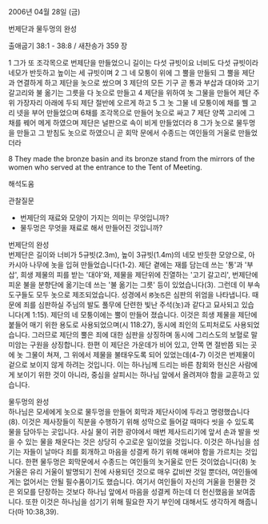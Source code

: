 2006년 04월 28일 (금)

번제단과 물두멍의 완성



출애굽기 38:1 - 38:8 / 새찬송가 359 장


1 그가 또 조각목으로 번제단을 만들었으니 길이는 다섯 규빗이요 너비도 다섯 규빗이라 네모가 반듯하고 높이는 세 규빗이며 2 그 네 모퉁이 위에 그 뿔을 만들되 그 뿔을 제단과 연결하게 하고 제단을 놋으로 쌌으며 3 제단의 모든 기구 곧 통과 부삽과 대야와 고기 갈고리와 불 옮기는 그릇을 다 놋으로 만들고 4 제단을 위하여 놋 그물을 만들어 제단 주위 가장자리 아래에 두되 제단 절반에 오르게 하고 5 그 놋 그물 네 모퉁이에 채를 꿸 고리 넷을 부어 만들었으며 6채를 조각목으로 만들어 놋으로 싸고 7 제단 양쪽 고리에 그 채를 꿰어 메게 하였으며 제단은 널판으로 속이 비게 만들었더라 8 그가 놋으로 물두멍을 만들고 그 받침도 놋으로 하였으니 곧 회막 문에서 수종드는 여인들의 거울로 만들었더라  

8  They made the bronze basin and its bronze stand from the mirrors of the women who served at the entrance to the Tent of Meeting.

해석도움





관찰질문
- 번제단의 재료와 모양이 가지는 의미는 무엇입니까?
- 물두멍은 무엇을 재료로 해서 만들어진 것입니까? 

번제단의 완성  
번제단은 길이와 너비가 5규빗(2.3m), 높이 3규빗(1.4m)의 네모 반듯한 모양으로, 아카시아 나무에 놋을 입혀 만들었습니다(1-2). 제단 곁에는 재를 담는데 쓰는 '통'과 '부삽', 희생 제물의 피를 받는 '대야'와, 제물을 제단위에 진열하는 '고기 갈고리', 번제단에 피운 불을 분향단에 옮기는데 쓰는 '불 옮기는 그릇' 등이 있었습니다(3). 그런데 이 부속도구들도 모두 놋으로 제조되었습니다. 성경에서 ꡐ놋ꡑ은 심판의 위엄을 나타냅니다. 때문에 죄를 심판하실 주님의 발도 풀무에 단련한 빛난 주석(놋)과 같다고 묘사되고 있습니다(계 1:15). 제단의 네 모퉁이에는 뿔이 만들어 졌습니다. 이것은 희생 제물을 제단에 붙들어 매기 위한 용도로 사용되었으며(시 118:27), 동시에 죄인의 도피처로도 사용되었습니다. 그러므로 제단의 뿔은 죄에 대한 심판을 상징하며 동시에 그리스도의 보혈로 말미암는 구원을 상징합니다. 한편 이 제단은 가운데가 비어 있고, 안쪽 면 절반쯤 되는 곳에 놋 그물이 쳐져, 그 위에서 제물을 불태우도록 되어 있었는데(4-7) 이것은 번제물이 겉으로 보이지 않게 하려는 것입니다. 이는 하나님께 드리는 바른 참회와 헌신은 사람에게 보이기 위한 것이 아니라, 중심을 살피시는 하나님 앞에서 올려져야 함을 교훈하고 있습니다. 

물두멍의 완성  
하나님은 모세에게 놋으로 물두멍을 만들어 회막과 제단사이에 두라고 명령했습니다(8). 이것은 제사장들이 직분을 수행하기 위해 성막으로 들어갈 때마다 씻을 수 있도록 물을 담아두는 곳입니다. 사실 물이 귀한 광야에서 매번 제사드리기에 앞서 손과 발을 씻을 수 있는 물을 채운다는 것은 상당히 수고로운 일이었을 것입니다. 이것은 하나님을 섬기는 자들이 날마다 죄를 회개하고 마음을 성결케 하기 위해 애써야 함을 가르치는 것입니다. 한편 물두멍은 회막문에서 수종드는 여인들의 놋거울로 만든 것이었습니다(8) 놋거울은 유리 거울이 발명되기 전에 사용되던 것으로 매우 값비싼 것일 뿐더러, 여인들에게는 없어서는 안될 필수품이기도 했습니다. 여기서 여인들이 자신의 거울을 헌물한 것은 외모를 단장하는 것보다 하나님 앞에서 마음을 성결케 하는데 더 헌신했음을 보여줍니다. 또한 이것은 하나님을 섬기기 위해 필요한 자기 부인에 대해서도 생각하게 해줍니다(마 10:38,39).